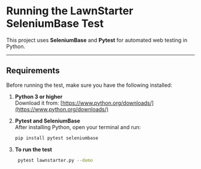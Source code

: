 # Running the LawnStarter SeleniumBase Test

This project uses **SeleniumBase** and **Pytest** for automated web testing in Python.

---

##  Requirements

Before running the test, make sure you have the following installed:

1. **Python 3 or higher**  
    Download it from: [https://www.python.org/downloads/](https://www.python.org/downloads/)

2. **Pytest and SeleniumBase**  
   After installing Python, open your terminal and run:

   ```bash
   pip install pytest seleniumbase

3. **To run the test**

   ```bash
    pytest lawnstarter.py --demo

